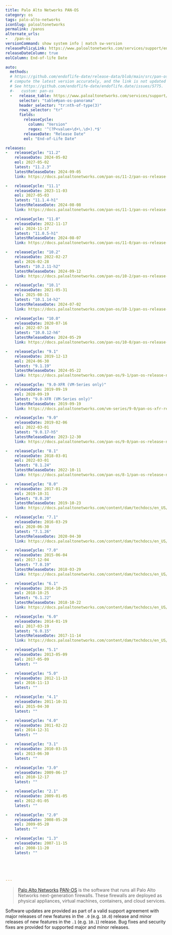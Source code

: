 ```yaml
---
title: Palo Alto Networks PAN-OS
category: os
tags: palo-alto-networks
iconSlug: paloaltonetworks
permalink: /panos
alternate_urls:
-   /pan-os
versionCommand: show system info | match sw-version
releasePolicyLink: https://www.paloaltonetworks.com/services/support/end-of-life-announcements/end-of-life-summary
releaseDateColumn: true
eolColumn: End-of-life Date

auto:
  methods:
  # https://github.com/endoflife-date/release-data/blob/main/src/pan-os.py works great, but the latest.py script does not
  # compute the latest version accurately, and the link is not updated too. So we better disable this for now. 
  # See https://github.com/endoflife-date/endoflife.date/issues/5775.
  #-   custom: pan-os
  -   release_table: https://www.paloaltonetworks.com/services/support/end-of-life-announcements/end-of-life-summary
      selector: "table#pan-os-panorama"
      header_selector: "tr:nth-of-type(3)"
      rows_selector: "tr"
      fields:
        releaseCycle:
          column: "Version"
          regex: '^(?P<value>\d+\.\d+).*$'
        releaseDate: "Release Date"
        eol: "End-of-Life Date"

releases:
-   releaseCycle: "11.2"
    releaseDate: 2024-05-02
    eol: 2027-05-02
    latest: "11.2.3"
    latestReleaseDate: 2024-09-05
    link: https://docs.paloaltonetworks.com/pan-os/11-2/pan-os-release-notes/pan-os-11-2-3-known-and-addressed-issues/pan-os-11-2-3-addressed-issues

-   releaseCycle: "11.1"
    releaseDate: 2023-11-03
    eol: 2027-05-03
    latest: "11.1.4-h1"
    latestReleaseDate: 2024-08-08
    link: https://docs.paloaltonetworks.com/pan-os/11-1/pan-os-release-notes/pan-os-11-1-4-known-and-addressed-issues/pan-os-11-1-4-h1-addressed-issues

-   releaseCycle: "11.0"
    releaseDate: 2022-11-17
    eol: 2024-11-17
    latest: "11.0.5-h1"
    latestReleaseDate: 2024-08-07
    link: https://docs.paloaltonetworks.com/pan-os/11-0/pan-os-release-notes/pan-os-11-0-5-known-and-addressed-issues/pan-os-11-0-5-h1-addressed-issues

-   releaseCycle: "10.2"
    releaseDate: 2022-02-27
    eol: 2026-02-28
    latest: "10.2.11-h2"
    latestReleaseDate: 2024-09-12
    link: https://docs.paloaltonetworks.com/pan-os/10-2/pan-os-release-notes/pan-os-10-2-11-known-and-addressed-issues/pan-os-10-2-11-h2-addressed-issues

-   releaseCycle: "10.1"
    releaseDate: 2021-05-31
    eol: 2025-08-31
    latest: "10.1.14-h2"
    latestReleaseDate: 2024-07-02
    link: https://docs.paloaltonetworks.com/pan-os/10-1/pan-os-release-notes/pan-os-10-1-14-known-and-addressed-issues/pan-os-10-1-14-h2-addressed-issues

-   releaseCycle: "10.0"
    releaseDate: 2020-07-16
    eol: 2022-07-16
    latest: "10.0.12-h6"
    latestReleaseDate: 2024-05-29
    link: https://docs.paloaltonetworks.com/pan-os/10-0/pan-os-release-notes/pan-os-10-0-addressed-issues/pan-os-10-0-12-h6-addressed-issues

-   releaseCycle: "9.1"
    releaseDate: 2019-12-13
    eol: 2024-06-30
    latest: "9.1.19"
    latestReleaseDate: 2024-05-22
    link: https://docs.paloaltonetworks.com/pan-os/9-1/pan-os-release-notes/pan-os-9-1-addressed-issues/pan-os-9-1-19-addressed-issues

-   releaseCycle: "9.0-XFR (VM-Series only)"
    releaseDate: 2019-09-19
    eol: 2020-09-19
    latest: "9.0-XFR (VM-Series only)"
    latestReleaseDate: 2019-09-19
    link: https://docs.paloaltonetworks.com/vm-series/9-0/pan-os-xfr-release-notes/pan-os-90-xfr/pan-os-9-0-xfr-addressed-issues

-   releaseCycle: "9.0"
    releaseDate: 2019-02-06
    eol: 2022-03-01
    latest: "9.0.17-h5"
    latestReleaseDate: 2023-12-30
    link: https://docs.paloaltonetworks.com/pan-os/9-0/pan-os-release-notes/pan-os-9-0-addressed-issues/pan-os-9-0-17-h5-addressed-issues

-   releaseCycle: "8.1"
    releaseDate: 2018-03-01
    eol: 2022-03-01
    latest: "8.1.24"
    latestReleaseDate: 2022-10-11
    link: https://docs.paloaltonetworks.com/pan-os/8-1/pan-os-release-notes/pan-os-8-1-addressed-issues/pan-os-8-1-24-addressed-issues

-   releaseCycle: "8.0"
    releaseDate: 2017-01-29
    eol: 2019-10-31
    latest: "8.0.20"
    latestReleaseDate: 2019-10-23
    link: https://docs.paloaltonetworks.com/content/dam/techdocs/en_US/pdf/pan-os/8-0/pan-os-release-notes/pan-os-release-notes.pdf

-   releaseCycle: "7.1"
    releaseDate: 2016-03-29
    eol: 2020-06-30
    latest: "7.1.26"
    latestReleaseDate: 2020-04-30
    link: https://docs.paloaltonetworks.com/content/dam/techdocs/en_US/pdf/pan-os/7-1/pan-os-release-notes/pan-os-release-notes.pdf

-   releaseCycle: "7.0"
    releaseDate: 2015-06-04
    eol: 2017-12-04
    latest: "7.0.19"
    latestReleaseDate: 2018-03-29
    link: https://docs.paloaltonetworks.com/content/dam/techdocs/en_US/pdf/eol/pan-os-70-release-notes.pdf

-   releaseCycle: "6.1"
    releaseDate: 2014-10-25
    eol: 2018-10-25
    latest: "6.1.22"
    latestReleaseDate: 2018-10-22
    link: https://docs.paloaltonetworks.com/content/dam/techdocs/en_US/pdf/eol/pan-os-61-release-notes.pdf

-   releaseCycle: "6.0"
    releaseDate: 2014-01-19
    eol: 2017-03-19
    latest: "6.0.15"
    latestReleaseDate: 2017-11-14
    link: https://docs.paloaltonetworks.com/content/dam/techdocs/en_US/pdf/eol/pan-os-60-release-notes.pdf

-   releaseCycle: "5.1"
    releaseDate: 2013-05-09
    eol: 2017-05-09
    latest: ""

-   releaseCycle: "5.0"
    releaseDate: 2012-11-13
    eol: 2016-11-13
    latest: ""

-   releaseCycle: "4.1"
    releaseDate: 2011-10-31
    eol: 2015-04-30
    latest: ""

-   releaseCycle: "4.0"
    releaseDate: 2011-02-22
    eol: 2014-12-31
    latest: ""

-   releaseCycle: "3.1"
    releaseDate: 2010-03-15
    eol: 2013-06-30
    latest: ""

-   releaseCycle: "3.0"
    releaseDate: 2009-06-17
    eol: 2010-12-17
    latest: ""

-   releaseCycle: "2.1"
    releaseDate: 2009-01-05
    eol: 2012-01-05
    latest: ""

-   releaseCycle: "2.0"
    releaseDate: 2008-05-20
    eol: 2009-05-20
    latest: ""

-   releaseCycle: "1.3"
    releaseDate: 2007-11-15
    eol: 2008-11-20
    latest: ""





---
```


> [Palo Alto Networks](https://www.paloaltonetworks.com/) [PAN-OS](https://docs.paloaltonetworks.com/pan-os)
> is the software that runs all Palo Alto Networks next-generation firewalls. These firewalls are
> deployed as physical appliances, virtual machines, containers, and cloud services.

Software updates are provided as part of a valid support agreement with major releases of new
features in the `.0` (e.g. `10.0`) release and minor releases of new features in the `.1` (e.g.
`10.1`) release. Bug fixes and security fixes are provided for supported major and minor releases.
